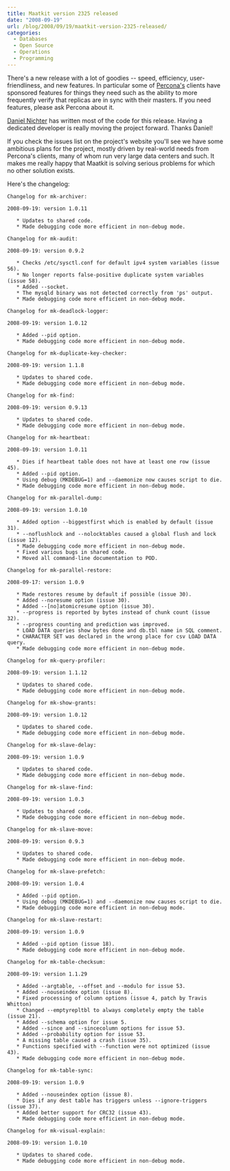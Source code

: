 ```yaml
---
title: Maatkit version 2325 released
date: "2008-09-19"
url: /blog/2008/09/19/maatkit-version-2325-released/
categories:
  - Databases
  - Open Source
  - Operations
  - Programming
---
```


There's a new release with a lot of goodies -- speed, efficiency, user-friendliness, and new features. In particular some of [Percona's](http://www.percona.com/) clients have sponsored features for things they need such as the ability to more frequently verify that replicas are in sync with their masters. If you need features, please ask Percona about it.

[Daniel Nichter](http://hackmysql.com/) has written most of the code for this release. Having a dedicated developer is really moving the project forward. Thanks Daniel!

If you check the issues list on the project's website you'll see we have some ambitious plans for the project, mostly driven by real-world needs from Percona's clients, many of whom run very large data centers and such. It makes me really happy that Maatkit is solving serious problems for which no other solution exists.

Here's the changelog:

<!--more-->

```
Changelog for mk-archiver:

2008-09-19: version 1.0.11

   * Updates to shared code.
   * Made debugging code more efficient in non-debug mode.

Changelog for mk-audit:

2008-09-19: version 0.9.2

   * Checks /etc/sysctl.conf for default ipv4 system variables (issue 56).
   * No longer reports false-positive duplicate system variables (issue 58).
   * Added --socket.
   * The mysqld binary was not detected correctly from 'ps' output.
   * Made debugging code more efficient in non-debug mode.

Changelog for mk-deadlock-logger:

2008-09-19: version 1.0.12

   * Added --pid option.
   * Made debugging code more efficient in non-debug mode.

Changelog for mk-duplicate-key-checker:

2008-09-19: version 1.1.8

   * Updates to shared code.
   * Made debugging code more efficient in non-debug mode.

Changelog for mk-find:

2008-09-19: version 0.9.13

   * Updates to shared code.
   * Made debugging code more efficient in non-debug mode.

Changelog for mk-heartbeat:

2008-09-19: version 1.0.11

   * Dies if heartbeat table does not have at least one row (issue 45).
   * Added --pid option.
   * Using debug (MKDEBUG=1) and --daemonize now causes script to die.
   * Made debugging code more efficient in non-debug mode.

Changelog for mk-parallel-dump:

2008-09-19: version 1.0.10

   * Added option --biggestfirst which is enabled by default (issue 31).
   * --noflushlock and --nolocktables caused a global flush and lock (issue 12).
   * Made debugging code more efficient in non-debug mode.
   * Fixed various bugs in shared code.
   * Moved all command-line documentation to POD.

Changelog for mk-parallel-restore:

2008-09-17: version 1.0.9

   * Made restores resume by default if possible (issue 30).
   * Added --noresume option (issue 30).
   * Added --[no]atomicresume option (issue 30).
   * --progress is reported by bytes instead of chunk count (issue 32).
   * --progress counting and prediction was improved.
   * LOAD DATA queries show bytes done and db.tbl name in SQL comment.
   * CHARACTER SET was declared in the wrong place for csv LOAD DATA query.
   * Made debugging code more efficient in non-debug mode.

Changelog for mk-query-profiler:

2008-09-19: version 1.1.12

   * Updates to shared code.
   * Made debugging code more efficient in non-debug mode.

Changelog for mk-show-grants:

2008-09-19: version 1.0.12

   * Updates to shared code.
   * Made debugging code more efficient in non-debug mode.

Changelog for mk-slave-delay:

2008-09-19: version 1.0.9

   * Updates to shared code.
   * Made debugging code more efficient in non-debug mode.

Changelog for mk-slave-find:

2008-09-19: version 1.0.3

   * Updates to shared code.
   * Made debugging code more efficient in non-debug mode.

Changelog for mk-slave-move:

2008-09-19: version 0.9.3

   * Updates to shared code.
   * Made debugging code more efficient in non-debug mode.

Changelog for mk-slave-prefetch:

2008-09-19: version 1.0.4

   * Added --pid option.
   * Using debug (MKDEBUG=1) and --daemonize now causes script to die.
   * Made debugging code more efficient in non-debug mode.

Changelog for mk-slave-restart:

2008-09-19: version 1.0.9

   * Added --pid option (issue 18).
   * Made debugging code more efficient in non-debug mode.

Changelog for mk-table-checksum:

2008-09-19: version 1.1.29

   * Added --argtable, --offset and --modulo for issue 53.
   * Added --nouseindex option (issue 8).
   * Fixed processing of column options (issue 4, patch by Travis Whitton)
   * Changed --emptyrepltbl to always completely empty the table (issue 21).
   * Added --schema option for issue 5.
   * Added --since and --sincecolumn options for issue 53.
   * Added --probability option for issue 53.
   * A missing table caused a crash (issue 35).
   * Functions specified with --function were not optimized (issue 43).
   * Made debugging code more efficient in non-debug mode.

Changelog for mk-table-sync:

2008-09-19: version 1.0.9

   * Added --nouseindex option (issue 8).
   * Dies if any dest table has triggers unless --ignore-triggers (issue 37).
   * Added better support for CRC32 (issue 43).
   * Made debugging code more efficient in non-debug mode.

Changelog for mk-visual-explain:

2008-09-19: version 1.0.10

   * Updates to shared code.
   * Made debugging code more efficient in non-debug mode.
```


